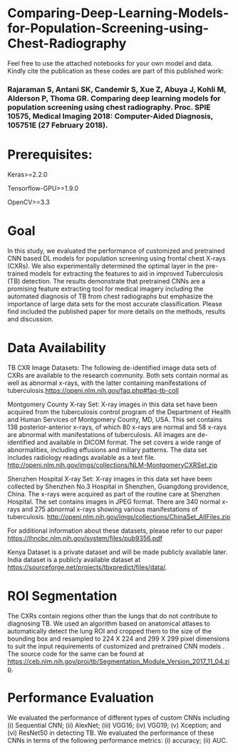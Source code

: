 # Comparing-Deep-Learning-Models-for-Population-Screening-using-Chest-Radiography

Feel free to use the attached notebooks for your own model and data. Kindly cite the publication as these codes are part of this published work:

### Rajaraman S, Antani SK, Candemir S, Xue Z, Abuya J, Kohli M, Alderson P, Thoma GR. Comparing deep learning models for population screening using chest radiography. Proc. SPIE 10575, Medical Imaging 2018: Computer-Aided Diagnosis, 105751E (27 February 2018).

# Prerequisites: 

Keras>=2.2.0

Tensorflow-GPU>=1.9.0

OpenCV>=3.3

# Goal
In this study, we evaluated the performance of customized and pretrained CNN based DL models for population screening using frontal chest X-rays (CXRs). We also experimentally determined the optimal layer in the pre-trained models for extracting the features to aid in improved Tuberculosis (TB) detection. The results demonstrate that pretrained CNNs are a promising feature extracting tool for medical imagery including the automated diagnosis of TB from chest radiographs but emphasize the importance of large data sets for the most accurate classification. Please find included the published paper for more details on the methods, results and discussion. 

# Data Availability
TB CXR Image Datasets: The following de-identified image data sets of CXRs are available to the research community. Both sets contain normal as well as abnormal x-rays, with the latter containing manifestations of tuberculosis.https://openi.nlm.nih.gov/faq.php#faq-tb-coll

Montgomery County X-ray Set: X-ray images in this data set have been acquired from the tuberculosis control program of the Department of Health and Human Services of Montgomery County, MD, USA. This set contains 138 posterior-anterior x-rays, of which 80 x-rays are normal and 58 x-rays are abnormal with manifestations of tuberculosis. All images are de-identified and available in DICOM format. The set covers a wide range of abnormalities, including effusions and miliary patterns. The data set includes radiology readings available as a text file. http://openi.nlm.nih.gov/imgs/collections/NLM-MontgomeryCXRSet.zip


Shenzhen Hospital X-ray Set: X-ray images in this data set have been collected by Shenzhen No.3 Hospital in Shenzhen, Guangdong providence, China. The x-rays were acquired as part of the routine care at Shenzhen Hospital. The set contains images in JPEG format. There are 340 normal x-rays and 275 abnormal x-rays showing various manifestations of tuberculosis. http://openi.nlm.nih.gov/imgs/collections/ChinaSet_AllFiles.zip

For additional information about these datasets, please refer to  our paper https://lhncbc.nlm.nih.gov/system/files/pub9356.pdf

Kenya Dataset is a private dataset and will be made publicly available later. India dataset is a publicly available dataset at https://sourceforge.net/projects/tbxpredict/files/data/.  

# ROI Segmentation

The CXRs contain regions other than the lungs that do not contribute to diagnosing TB. We used an algorithm based on anatomical atlases to automatically detect the lung ROI and cropped them to the size of the bounding box and resampled to 224 X 224 and 299 X 299 pixel dimensions to suit the input requirements of customized and pretrained CNN models . The source code for the same can be found at https://ceb.nlm.nih.gov/proj/tb/Segmentation_Module_Version_2017_11_04.zip.

# Performance Evaluation

We evaluated the performance of different types of custom CNNs including (i) Sequential CNN; (ii) AlexNet; (iii) VGG16; (iv) VGG19; (v) Xception; and (vi) ResNet50 in detecting TB. We evaluated the performance of these CNNs in terms of the following performance metrics: (i) accuracy; (ii) AUC.

